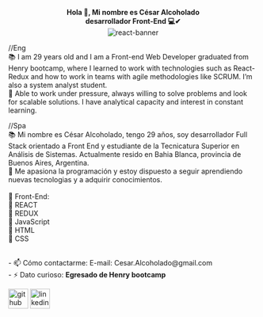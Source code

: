 <p align="center">
  <b>Hola 👋, Mi nombre es César Alcoholado</b><br/>
  <b>desarrollador Front-End 💻✔</b><br/>
<img src="https://i.pinimg.com/564x/c9/06/e9/c906e9f39995f859bbbf47087928341d.jpg" alt="react-banner">
</p>
//Eng <br/>
📚  I am 29 years old and I am a Front-end Web Developer graduated from Henry bootcamp, where I learned to work with technologies such as React-Redux and how to work in teams with agile methodologies like SCRUM. I’m also a system analyst student.<br/>
🚀 Able to work under pressure, always willing to solve problems and look for scalable solutions. I have
analytical capacity and interest in constant learning.

//Spa <br/>
📚 Mi nombre es César Alcoholado, tengo 29 años, soy desarrollador Full Stack orientado a Front End y estudiante de la Tecnicatura Superior en Análisis de Sistemas. Actualmente resido en Bahia Blanca, provincia de Buenos Aires, Argentina.<br/>
🚀 Me apasiona la programación y estoy dispuesto a seguir aprendiendo nuevas tecnologias y a adquirir conocimientos.<br/>
<br/>
🔷 Front-End:<br/>
 🔹 REACT<br/>
 🔹 REDUX<br/>
 🔹 JavaScript<br/>
 🔹 HTML<br/>
 🔹 CSS<br/>

<br/>
- 📫 Cómo contactarme: E-mail: Cesar.Alcoholado@gmail.com <br/>
- ⚡ Dato curioso: <b>Egresado de Henry bootcamp</b> <br/>


[<img src='https://github.githubassets.com/images/modules/logos_page/Octocat.png' alt='github' height='40'>](https://github.com/CesarAlcoholado)  [<img src='https://cdn-icons-png.flaticon.com/512/174/174857.png' alt='linkedin' height='40'>](https://www.linkedin.com/in/cesar-a-656161239/)  


